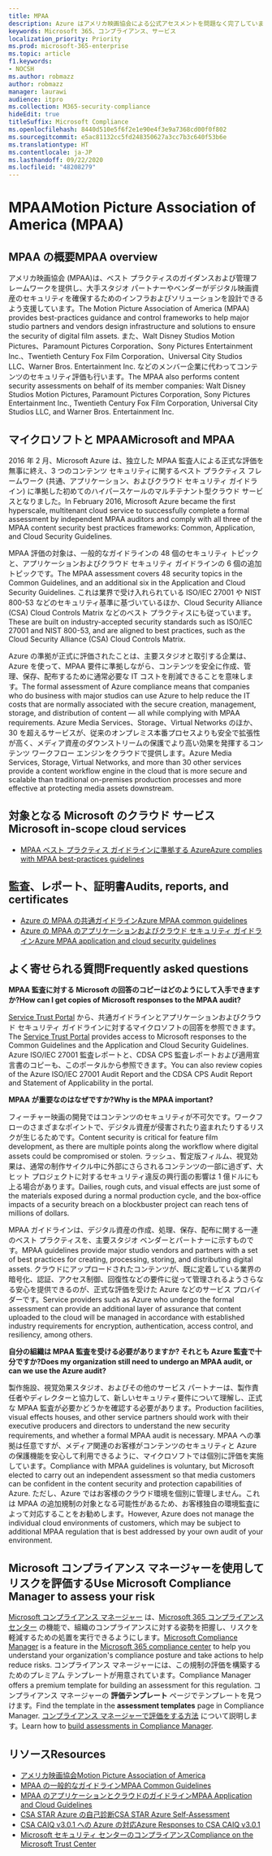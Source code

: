 ```yaml
---
title: MPAA
description: Azure はアメリカ映画協会による公式アセスメントを問題なく完了しています。
keywords: Microsoft 365、コンプライアンス、サービス
localization_priority: Priority
ms.prod: microsoft-365-enterprise
ms.topic: article
f1.keywords:
- NOCSH
ms.author: robmazz
author: robmazz
manager: laurawi
audience: itpro
ms.collection: M365-security-compliance
hideEdit: true
titleSuffix: Microsoft Compliance
ms.openlocfilehash: 8440d510e5f6f2e1e90e4f3e9a7368cd00f0f802
ms.sourcegitcommit: e5ac81132cc5fd248350627a3cc7b3c640f53b6e
ms.translationtype: HT
ms.contentlocale: ja-JP
ms.lasthandoff: 09/22/2020
ms.locfileid: "48208279"
---
```

# <a name="motion-picture-association-of-america-mpaa"></a><span data-ttu-id="951ec-104">MPAA</span><span class="sxs-lookup"><span data-stu-id="951ec-104">Motion Picture Association of America (MPAA)</span></span>

## <a name="mpaa-overview"></a><span data-ttu-id="951ec-105">MPAA の概要</span><span class="sxs-lookup"><span data-stu-id="951ec-105">MPAA overview</span></span>

<span data-ttu-id="951ec-106">アメリカ映画協会 (MPAA)は、ベスト プラクティスのガイダンスおよび管理フレームワークを提供し、大手スタジオ パートナーやベンダーがデジタル映画資産のセキュリティを確保するためのインフラおよびソリューションを設計できるよう支援しています。</span><span class="sxs-lookup"><span data-stu-id="951ec-106">The Motion Picture Association of America (MPAA) provides best-practices guidance and control frameworks to help major studio partners and vendors design infrastructure and solutions to ensure the security of digital film assets.</span></span> <span data-ttu-id="951ec-107">また、Walt Disney Studios Motion Pictures、Paramount Pictures Corporation、Sony Pictures Entertainment Inc.、Twentieth Century Fox Film Corporation、Universal City Studios LLC、Warner Bros. Entertainment Inc. などのメンバー企業に代わってコンテンツのセキュリティ評価も行います。</span><span class="sxs-lookup"><span data-stu-id="951ec-107">The MPAA also performs content security assessments on behalf of its member companies: Walt Disney Studios Motion Pictures, Paramount Pictures Corporation, Sony Pictures Entertainment Inc., Twentieth Century Fox Film Corporation, Universal City Studios LLC, and Warner Bros. Entertainment Inc.</span></span>

## <a name="microsoft-and-mpaa"></a><span data-ttu-id="951ec-108">マイクロソフトと MPAA</span><span class="sxs-lookup"><span data-stu-id="951ec-108">Microsoft and MPAA</span></span>

<span data-ttu-id="951ec-109">2016 年 2 月、Microsoft Azure は、独立した MPAA 監査人による正式な評価を無事に終え、3 つのコンテンツ セキュリティに関するベスト プラクティス フレームワーク (共通、アプリケーション、およびクラウド セキュリティ ガイドライン) に準拠した初めてのハイパースケールのマルチテナント型クラウド サービスとなりました。</span><span class="sxs-lookup"><span data-stu-id="951ec-109">In February 2016, Microsoft Azure became the first hyperscale, multitenant cloud service to successfully complete a formal assessment by independent MPAA auditors and comply with all three of the MPAA content security best practices frameworks: Common, Application, and Cloud Security Guidelines.</span></span>

<span data-ttu-id="951ec-110">MPAA 評価の対象は、一般的なガイドラインの 48 個のセキュリティ トピックと、アプリケーションおよびクラウド セキュリティ ガイドラインの 6 個の追加トピックです。</span><span class="sxs-lookup"><span data-stu-id="951ec-110">The MPAA assessment covers 48 security topics in the Common Guidelines, and an additional six in the Application and Cloud Security Guidelines.</span></span> <span data-ttu-id="951ec-111">これは業界で受け入れられている ISO/IEC 27001 や NIST 800-53 などのセキュリティ基準に基づいているほか、Cloud Security Alliance (CSA) Cloud Controls Matrix などのベスト プラクティスにも従っています。</span><span class="sxs-lookup"><span data-stu-id="951ec-111">These are built on industry-accepted security standards such as ISO/IEC 27001 and NIST 800-53, and are aligned to best practices, such as the Cloud Security Alliance (CSA) Cloud Controls Matrix.</span></span>

<span data-ttu-id="951ec-112">Azure の準拠が正式に評価されたことは、主要スタジオと取引する企業は、Azure を使って、MPAA 要件に準拠しながら、コンテンツを安全に作成、管理、保存、配布するために通常必要な IT コストを削減できることを意味します。</span><span class="sxs-lookup"><span data-stu-id="951ec-112">The formal assessment of Azure compliance means that companies who do business with major studios can use Azure to help reduce the IT costs that are normally associated with the secure creation, management, storage, and distribution of content — all while complying with MPAA requirements.</span></span> <span data-ttu-id="951ec-113">Azure Media Services、Storage、Virtual Networks のほか、30 を超えるサービスが、従来のオンプレミス本番プロセスよりも安全で拡張性が高く、メディア資産のダウンストリームの保護でより高い効果を発揮するコンテンツ ワークフロー エンジンをクラウドで提供します。</span><span class="sxs-lookup"><span data-stu-id="951ec-113">Azure Media Services, Storage, Virtual Networks, and more than 30 other services provide a content workflow engine in the cloud that is more secure and scalable than traditional on-premises production processes and more effective at protecting media assets downstream.</span></span>

## <a name="microsoft-in-scope-cloud-services"></a><span data-ttu-id="951ec-114">対象となる Microsoft のクラウド サービス</span><span class="sxs-lookup"><span data-stu-id="951ec-114">Microsoft in-scope cloud services</span></span>

- [<span data-ttu-id="951ec-115">MPAA ベスト プラクティス ガイドラインに準拠する Azure</span><span class="sxs-lookup"><span data-stu-id="951ec-115">Azure complies with MPAA best-practices guidelines</span></span>](https://aka.ms/AzureCompliance)

## <a name="audits-reports-and-certificates"></a><span data-ttu-id="951ec-116">監査、レポート、証明書</span><span class="sxs-lookup"><span data-stu-id="951ec-116">Audits, reports, and certificates</span></span>

- [<span data-ttu-id="951ec-117">Azure の MPAA の共通ガイドライン</span><span class="sxs-lookup"><span data-stu-id="951ec-117">Azure MPAA common guidelines</span></span>](https://aka.ms/AzureMPAACommonGuidelines)
- [<span data-ttu-id="951ec-118">Azure の MPAA のアプリケーションおよびクラウド セキュリティ ガイドライン</span><span class="sxs-lookup"><span data-stu-id="951ec-118">Azure MPAA application and cloud security guidelines</span></span>](https://aka.ms/AzureMPAAApplicationandCloudSecurityGuidelines)

## <a name="frequently-asked-questions"></a><span data-ttu-id="951ec-119">よく寄せられる質問</span><span class="sxs-lookup"><span data-stu-id="951ec-119">Frequently asked questions</span></span>

<span data-ttu-id="951ec-120">**MPAA 監査に対する Microsoft の回答のコピーはどのようにして入手できますか?**</span><span class="sxs-lookup"><span data-stu-id="951ec-120">**How can I get copies of Microsoft responses to the MPAA audit?**</span></span>

<span data-ttu-id="951ec-121">[Service Trust Portal](https://aka.ms/stphelp) から、共通ガイドラインとアプリケーションおよびクラウド セキュリティ ガイドラインに対するマイクロソフトの回答を参照できます。</span><span class="sxs-lookup"><span data-stu-id="951ec-121">The [Service Trust Portal](https://aka.ms/stphelp) provides access to Microsoft responses to the Common Guidelines and the Application and Cloud Security Guidelines.</span></span> <span data-ttu-id="951ec-122">Azure ISO/IEC 27001 監査レポートと、CDSA CPS 監査レポートおよび適用宣言書のコピーも、このポータルから参照できます。</span><span class="sxs-lookup"><span data-stu-id="951ec-122">You can also review copies of the Azure ISO/IEC 27001 Audit Report and the CDSA CPS Audit Report and Statement of Applicability in the portal.</span></span>

<span data-ttu-id="951ec-123">**MPAA が重要なのはなぜですか?**</span><span class="sxs-lookup"><span data-stu-id="951ec-123">**Why is the MPAA important?**</span></span>

<span data-ttu-id="951ec-124">フィーチャー映画の開発ではコンテンツのセキュリティが不可欠です。ワークフローのさまざまなポイントで、デジタル資産が侵害されたり盗まれたりするリスクが生じるためです。</span><span class="sxs-lookup"><span data-stu-id="951ec-124">Content security is critical for feature film development, as there are multiple points along the workflow where digital assets could be compromised or stolen.</span></span> <span data-ttu-id="951ec-125">ラッシュ、暫定版フィルム、視覚効果は、通常の制作サイクル中に外部にさらされるコンテンツの一部に過ぎず、大ヒット プロジェクトに対するセキュリティ違反の興行面の影響は 1 億ドルにも上る場合があります。</span><span class="sxs-lookup"><span data-stu-id="951ec-125">Dailies, rough cuts, and visual effects are just some of the materials exposed during a normal production cycle, and the box-office impacts of a security breach on a blockbuster project can reach tens of millions of dollars.</span></span>

<span data-ttu-id="951ec-126">MPAA ガイドラインは、デジタル資産の作成、処理、保存、配布に関する一連のベスト プラクティスを、主要スタジオ ベンダーとパートナーに示すものです。</span><span class="sxs-lookup"><span data-stu-id="951ec-126">MPAA guidelines provide major studio vendors and partners with a set of best practices for creating, processing, storing, and distributing digital assets.</span></span> <span data-ttu-id="951ec-127">クラウドにアップロードされたコンテンツが、既に定着している業界の暗号化、認証、アクセス制御、回復性などの要件に従って管理されるようさらなる安心を提供できるのが、正式な評価を受けた Azure などのサービス プロバイダーです。</span><span class="sxs-lookup"><span data-stu-id="951ec-127">Service providers such as Azure who undergo the formal assessment can provide an additional layer of assurance that content uploaded to the cloud will be managed in accordance with established industry requirements for encryption, authentication, access control, and resiliency, among others.</span></span>

<span data-ttu-id="951ec-128">**自分の組織は MPAA 監査を受ける必要がありますか? それとも Azure 監査で十分ですか?**</span><span class="sxs-lookup"><span data-stu-id="951ec-128">**Does my organization still need to undergo an MPAA audit, or can we use the Azure audit?**</span></span>

<span data-ttu-id="951ec-129">製作施設、視覚効果スタジオ、およびその他のサービス パートナーは、製作責任者やディレクターと協力して、新しいセキュリティ要件について理解し、正式な MPAA 監査が必要かどうかを確認する必要があります。</span><span class="sxs-lookup"><span data-stu-id="951ec-129">Production facilities, visual effects houses, and other service partners should work with their executive producers and directors to understand the new security requirements, and whether a formal MPAA audit is necessary.</span></span> <span data-ttu-id="951ec-130">MPAA への準拠は任意ですが、メディア関連のお客様がコンテンツのセキュリティと Azure の保護機能を安心して利用できるように、マイクロソフトでは個別に評価を実施しています。</span><span class="sxs-lookup"><span data-stu-id="951ec-130">Compliance with MPAA guidelines is voluntary, but Microsoft elected to carry out an independent assessment so that media customers can be confident in the content security and protection capabilities of Azure.</span></span> <span data-ttu-id="951ec-131">ただし、Azure ではお客様のクラウド環境を個別に管理しません。これは MPAA の追加規制の対象となる可能性があるため、お客様独自の環境監査によって対応することをお勧めします。</span><span class="sxs-lookup"><span data-stu-id="951ec-131">However, Azure does not manage the individual cloud environments of customers, which may be subject to additional MPAA regulation that is best addressed by your own audit of your environment.</span></span>

## <a name="use-microsoft-compliance-manager-to-assess-your-risk"></a><span data-ttu-id="951ec-132">Microsoft コンプライアンス マネージャーを使用してリスクを評価する</span><span class="sxs-lookup"><span data-stu-id="951ec-132">Use Microsoft Compliance Manager to assess your risk</span></span>

<span data-ttu-id="951ec-133">[Microsoft コンプライアンス マネージャー](compliance-manager.md) は、[Microsoft 365 コンプライアンス センター](microsoft-365-compliance-center.md) の機能で、組織のコンプライアンスに対する姿勢を把握し、リスクを軽減するための処置を実行できるようにします。</span><span class="sxs-lookup"><span data-stu-id="951ec-133">[Microsoft Compliance Manager](compliance-manager.md) is a feature in the [Microsoft 365 compliance center](microsoft-365-compliance-center.md) to help you understand your organization's compliance posture and take actions to help reduce risks.</span></span> <span data-ttu-id="951ec-134">コンプライアンス マネージャーには、この規制の評価を構築するためのプレミアム テンプレートが用意されています。</span><span class="sxs-lookup"><span data-stu-id="951ec-134">Compliance Manager offers a premium template for building an assessment for this regulation.</span></span> <span data-ttu-id="951ec-135">コンプライアンス マネージャーの **評価テンプレート** ページでテンプレートを見つけます。</span><span class="sxs-lookup"><span data-stu-id="951ec-135">Find the template in the **assessment templates** page in Compliance Manager.</span></span> <span data-ttu-id="951ec-136">[コンプライアンス マネージャーで評価をする方法](compliance-manager-assessments.md) について説明します。</span><span class="sxs-lookup"><span data-stu-id="951ec-136">Learn how to [build assessments in Compliance Manager](compliance-manager-assessments.md).</span></span>

## <a name="resources"></a><span data-ttu-id="951ec-137">リソース</span><span class="sxs-lookup"><span data-stu-id="951ec-137">Resources</span></span>

- [<span data-ttu-id="951ec-138">アメリカ映画協会</span><span class="sxs-lookup"><span data-stu-id="951ec-138">Motion Picture Association of America</span></span>](https://www.mpaa.org/)
- [<span data-ttu-id="951ec-139">MPAA の一般的なガイドライン</span><span class="sxs-lookup"><span data-stu-id="951ec-139">MPAA Common Guidelines</span></span>](https://www.mpaa.org/wp-content/uploads/2015/11/MPAA-Best-Practices-Common-Guidelines_V3_0_2015_04_02_FINAL-r7.pdf)
- [<span data-ttu-id="951ec-140">MPAA のアプリケーションとクラウドのガイドライン</span><span class="sxs-lookup"><span data-stu-id="951ec-140">MPAA Application and Cloud Guidelines</span></span>](https://www.mpaa.org/wp-content/uploads/2015/12/MPAA-Best-Practices-App-and-Cloud_V1-0-20150507-RELEASE-CANDIDATE-6.docx)
- [<span data-ttu-id="951ec-141">CSA STAR Azure の自己診断</span><span class="sxs-lookup"><span data-stu-id="951ec-141">CSA STAR Azure Self-Assessment</span></span>](https://www.microsoft.com/TrustCenter/Compliance/CSA-self-assessment)
- [<span data-ttu-id="951ec-142">CSA CAIQ v3.0.1 への Azure の対応</span><span class="sxs-lookup"><span data-stu-id="951ec-142">Azure Responses to CSA CAIQ v3.0.1</span></span>](https://gallery.technet.microsoft.com/Azure-Responses-to-CSA-46034a11)
- [<span data-ttu-id="951ec-143">Microsoft セキュリティ センターのコンプライアンス</span><span class="sxs-lookup"><span data-stu-id="951ec-143">Compliance on the Microsoft Trust Center</span></span>](https://www.microsoft.com/trust-center/compliance/compliance-overview)
